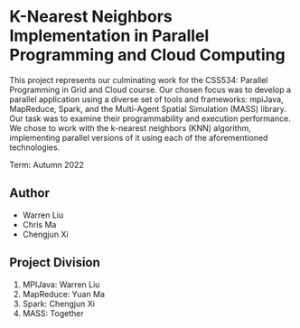 # K-Nearest Neighbors Implementation in Parallel Programming and Cloud Computing
This project represents our culminating work for the CSS534: Parallel Programming in Grid and Cloud course. Our chosen focus was to develop a parallel application using a diverse set of tools and frameworks: mpiJava, MapReduce, Spark, and the Multi-Agent Spatial Simulation (MASS) library. Our task was to examine their programmability and execution performance. We chose to work with the k-nearest neighbors (KNN) algorithm, implementing parallel versions of it using each of the aforementioned technologies.

Term: Autumn 2022

## Author

- Warren Liu
- Chris Ma
- Chengjun Xi

## Project Division
1. MPIJava: Warren Liu
2. MapReduce: Yuan Ma
3. Spark: Chengjun Xi
4. MASS: Together
